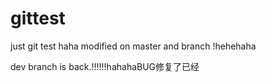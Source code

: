 # gittest
just git test
haha
modified on master and branch !hehehaha

dev branch is back.!!!!!!hahahaBUG修复了已经
